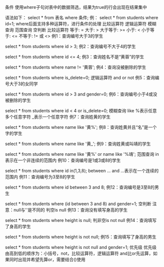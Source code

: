 条件
使用where子句对表中的数据筛选，结果为true的行会出现在结果集中

语法如下：
select * from 表名 where 条件;
例：
select * from students where id=1;
where后面支持多种运算符，进行条件的处理
比较运算符
逻辑运算符
模糊查询
范围查询
空判断
比较运算符
等于: =
大于: >
大于等于: >=
小于: <
小于等于: <=
不等于: != 或 <>
例1：查询编号大于3的学生

select * from students where id > 3;
例2：查询编号不大于4的学生

select * from students where id <= 4;
例3：查询姓名不是“黄蓉”的学生

select * from students where name != '黄蓉';
例4：查询没被删除的学生

select * from students where is_delete=0;
逻辑运算符
and
or
not
例5：查询编号大于3的女同学

select * from students where id > 3 and gender=0;
例6：查询编号小于4或没被删除的学生

select * from students where id < 4 or is_delete=0;
模糊查询
like
%表示任意多个任意字符
_表示一个任意字符
例7：查询姓黄的学生

select * from students where name like '黄%';
例8：查询姓黄并且“名”是一个字的学生

select * from students where name like '黄_';
例9：查询姓黄或叫靖的学生

select * from students where name like '黄%' or name like '%靖';
范围查询
in表示在一个非连续的范围内
例10：查询编号是1或3或8的学生

select * from students where id in(1,3,8);
between ... and ...表示在一个连续的范围内
例11：查询编号为3至8的学生

select * from students where id between 3 and 8;
例12：查询编号是3至8的男生

select * from students where (id between 3 and 8) and gender=1;
空判断
注意：null与''是不同的
判空is null
例13：查询没有填写身高的学生

select * from students where height is null;
判非空is not null
例14：查询填写了身高的学生

select * from students where height is not null;
例15：查询填写了身高的男生

select * from students where height is not null and gender=1;
优先级
优先级由高到低的顺序为：小括号，not，比较运算符，逻辑运算符
and比or先运算，如果同时出现并希望先算or，需要结合()使用